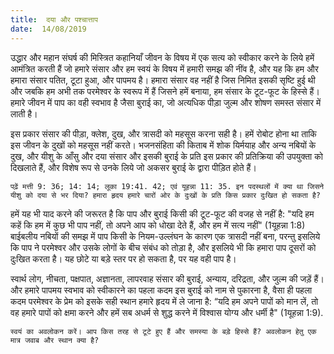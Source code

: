 ```yaml
---
title:  दया और पश्चात्ताप
date:  14/08/2019
---
```


उद्धार और महान संघर्ष की मिस्त्रित कहानियाँ जीवन के विषय में एक सत्य को स्वीकार करने के लिये हमें आमंत्रित करती हैं जो हमारे संसार और हम स्वयं के विषय में हमारी समझ की नींव है, और यह कि हम और हमारा संसार पतित, टूटा हुआ, और पापमय है। हमारा संसार वह नहीं है जिस निमित इसकी सृष्टि हुई थी और जबकि हम अभी तक परमेश्वर के स्वरूप में हैं जिसने हमें बनाया, हम संसार के टूट-फूट के हिस्से हैं। हमारे जीवन में पाप का वही स्वभाव है जैसा बुराई का, जो अत्यधिक पीड़ा जुल्म और शोषण समस्त संसार में लाती है।

इस प्रकार संसार की पीड़ा, क्लेश, दुख, और त्रासदी को महसूस करना सही है। हमें रोबोट होना था ताकि इस जीवन के दुखों को महसूस नहीं करते। भजनसंहिता की किताब में शोक यिर्मयाह और अन्य नबियों के दुख, और यीशु के आँसु और दया संसार और इसकी बुराई के प्रति इस प्रकार की प्रतिक्रिया की उपयुक्ता को दिखलाते हैं, और विशेष रूप से उनके लिये जो अकसर बुराई के द्वारा पीड़ित होते हैं।

`पढ़ें मत्ती 9: 36; 14: 14; लूका 19:41. 42; एवं यूहन्ना 11: 35. इन पदस्थलों में क्या था जिसने यीशु को दया से भर दिया? हमारा हृदय हमारे चारों ओर के दुःखों के प्रति किस प्रकार दुःखित हो सकता है?`

हमें यह भी याद करने की जरूरत है कि पाप और बुराई किसी की टूट-फूट की वजह से नहीं है: "यदि हम कहें कि हम में कुछ भी पाप नहीं, तो अपने आप को धोखा देते हैं, और हम में सत्य नहीं" (1यूहन्ना 1:8) बाईबलीय नबियों की समझ में पाप किसी के नियम-उल्लंघन के कारण एक त्रासदी नहीं बना, परन्तु इसलिये कि पाप ने परमेश्वर और उसके लोगों के बीच संबंध को तोड़ा है, और इसलिये भी कि हमारा पाप दूसरों को दुःखित करता है। यह छोटे या बड़े स्तर पर हो सकता है, पर यह वही पाप है।

स्वार्थ लोग, नीचता, पक्षपात, अज्ञानता, लापरवाह संसार की बुराई, अन्याय, दरिद्रता, और जुल्म की जड़ें हैं। और हमारे पापमय स्वभाव को स्वीकारने का पहला कदम इस बुराई को नाम से पुकारना है, वैसा ही पहला कदम परमेश्वर के प्रेम को इसके सही स्थान हमारे हृदय में ले जाना है: “यदि हम अपने पापों को मान लें, तो वह हमारे पापों को क्षमा करने और हमें सब अधर्म से शुद्ध करने में विश्वास योग्य और धर्मी है" (1यूहन्ना 1:9).

`स्वयं का अवलोकन करें। आप किस तरह से टूटे हुए हैं और समस्या के बड़े हिस्से हैं? अवलोकन हेतु एक मात्र जवाब और स्थान क्या है?`